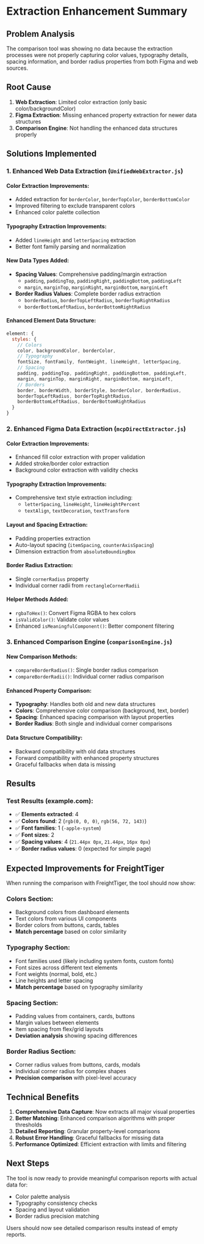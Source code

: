 # Extraction Enhancement Summary

## Problem Analysis
The comparison tool was showing no data because the extraction processes were not properly capturing color values, typography details, spacing information, and border radius properties from both Figma and web sources.

## Root Cause
1. **Web Extraction**: Limited color extraction (only basic color/backgroundColor)
2. **Figma Extraction**: Missing enhanced property extraction for newer data structures
3. **Comparison Engine**: Not handling the enhanced data structures properly

## Solutions Implemented

### 1. Enhanced Web Data Extraction (`UnifiedWebExtractor.js`)

#### Color Extraction Improvements:
- Added extraction for `borderColor`, `borderTopColor`, `borderBottomColor`
- Improved filtering to exclude transparent colors
- Enhanced color palette collection

#### Typography Extraction Improvements:
- Added `lineHeight` and `letterSpacing` extraction
- Better font family parsing and normalization

#### New Data Types Added:
- **Spacing Values**: Comprehensive padding/margin extraction
  - `padding`, `paddingTop`, `paddingRight`, `paddingBottom`, `paddingLeft`
  - `margin`, `marginTop`, `marginRight`, `marginBottom`, `marginLeft`
- **Border Radius Values**: Complete border radius extraction
  - `borderRadius`, `borderTopLeftRadius`, `borderTopRightRadius`
  - `borderBottomLeftRadius`, `borderBottomRightRadius`

#### Enhanced Element Data Structure:
```javascript
element: {
  styles: {
    // Colors
    color, backgroundColor, borderColor,
    // Typography  
    fontSize, fontFamily, fontWeight, lineHeight, letterSpacing,
    // Spacing
    padding, paddingTop, paddingRight, paddingBottom, paddingLeft,
    margin, marginTop, marginRight, marginBottom, marginLeft,
    // Borders
    border, borderWidth, borderStyle, borderColor, borderRadius,
    borderTopLeftRadius, borderTopRightRadius,
    borderBottomLeftRadius, borderBottomRightRadius
  }
}
```

### 2. Enhanced Figma Data Extraction (`mcpDirectExtractor.js`)

#### Color Extraction Improvements:
- Enhanced fill color extraction with proper validation
- Added stroke/border color extraction
- Background color extraction with validity checks

#### Typography Extraction Improvements:
- Comprehensive text style extraction including:
  - `letterSpacing`, `lineHeight`, `lineHeightPercent`
  - `textAlign`, `textDecoration`, `textTransform`

#### Layout and Spacing Extraction:
- Padding properties extraction
- Auto-layout spacing (`itemSpacing`, `counterAxisSpacing`)
- Dimension extraction from `absoluteBoundingBox`

#### Border Radius Extraction:
- Single `cornerRadius` property
- Individual corner radii from `rectangleCornerRadii`

#### Helper Methods Added:
- `rgbaToHex()`: Convert Figma RGBA to hex colors
- `isValidColor()`: Validate color values
- Enhanced `isMeaningfulComponent()`: Better component filtering

### 3. Enhanced Comparison Engine (`comparisonEngine.js`)

#### New Comparison Methods:
- `compareBorderRadius()`: Single border radius comparison
- `compareBorderRadii()`: Individual corner radius comparison

#### Enhanced Property Comparison:
- **Typography**: Handles both old and new data structures
- **Colors**: Comprehensive color comparison (background, text, border)
- **Spacing**: Enhanced spacing comparison with layout properties
- **Border Radius**: Both single and individual corner comparisons

#### Data Structure Compatibility:
- Backward compatibility with old data structures
- Forward compatibility with enhanced property structures
- Graceful fallbacks when data is missing

## Results

### Test Results (example.com):
- ✅ **Elements extracted**: 4
- ✅ **Colors found**: 2 (`rgb(0, 0, 0)`, `rgb(56, 72, 143)`)
- ✅ **Font families**: 1 (`-apple-system`)
- ✅ **Font sizes**: 2
- ✅ **Spacing values**: 4 (`21.44px 0px`, `21.44px`, `16px 0px`)
- ✅ **Border radius values**: 0 (expected for simple page)

## Expected Improvements for FreightTiger

When running the comparison with FreightTiger, the tool should now show:

### Colors Section:
- Background colors from dashboard elements
- Text colors from various UI components
- Border colors from buttons, cards, tables
- **Match percentage** based on color similarity

### Typography Section:
- Font families used (likely including system fonts, custom fonts)
- Font sizes across different text elements
- Font weights (normal, bold, etc.)
- Line heights and letter spacing
- **Match percentage** based on typography similarity

### Spacing Section:
- Padding values from containers, cards, buttons
- Margin values between elements
- Item spacing from flex/grid layouts
- **Deviation analysis** showing spacing differences

### Border Radius Section:
- Corner radius values from buttons, cards, modals
- Individual corner radius for complex shapes
- **Precision comparison** with pixel-level accuracy

## Technical Benefits

1. **Comprehensive Data Capture**: Now extracts all major visual properties
2. **Better Matching**: Enhanced comparison algorithms with proper thresholds
3. **Detailed Reporting**: Granular property-level comparisons
4. **Robust Error Handling**: Graceful fallbacks for missing data
5. **Performance Optimized**: Efficient extraction with limits and filtering

## Next Steps

The tool is now ready to provide meaningful comparison reports with actual data for:
- Color palette analysis
- Typography consistency checks  
- Spacing and layout validation
- Border radius precision matching

Users should now see detailed comparison results instead of empty reports.
